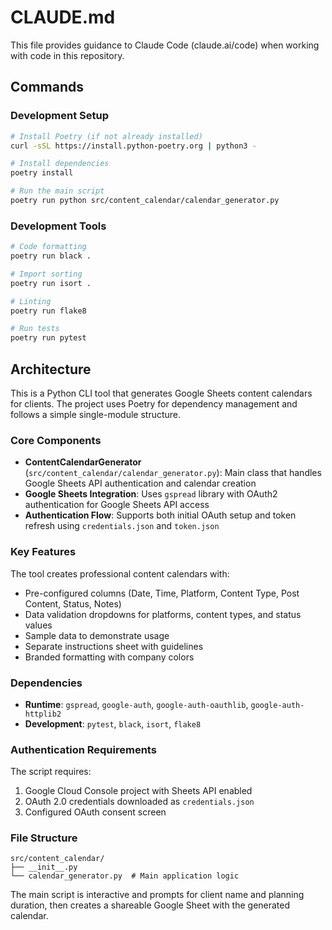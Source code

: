 # CLAUDE.md

This file provides guidance to Claude Code (claude.ai/code) when working with code in this repository.

## Commands

### Development Setup
```bash
# Install Poetry (if not already installed)
curl -sSL https://install.python-poetry.org | python3 -

# Install dependencies
poetry install

# Run the main script
poetry run python src/content_calendar/calendar_generator.py
```

### Development Tools
```bash
# Code formatting
poetry run black .

# Import sorting
poetry run isort .

# Linting
poetry run flake8

# Run tests
poetry run pytest
```

## Architecture

This is a Python CLI tool that generates Google Sheets content calendars for clients. The project uses Poetry for dependency management and follows a simple single-module structure.

### Core Components

- **ContentCalendarGenerator** (`src/content_calendar/calendar_generator.py`): Main class that handles Google Sheets API authentication and calendar creation
- **Google Sheets Integration**: Uses `gspread` library with OAuth2 authentication for Google Sheets API access
- **Authentication Flow**: Supports both initial OAuth setup and token refresh using `credentials.json` and `token.json`

### Key Features

The tool creates professional content calendars with:
- Pre-configured columns (Date, Time, Platform, Content Type, Post Content, Status, Notes)
- Data validation dropdowns for platforms, content types, and status values
- Sample data to demonstrate usage
- Separate instructions sheet with guidelines
- Branded formatting with company colors

### Dependencies

- **Runtime**: `gspread`, `google-auth`, `google-auth-oauthlib`, `google-auth-httplib2`
- **Development**: `pytest`, `black`, `isort`, `flake8`

### Authentication Requirements

The script requires:
1. Google Cloud Console project with Sheets API enabled
2. OAuth 2.0 credentials downloaded as `credentials.json`
3. Configured OAuth consent screen

### File Structure

```
src/content_calendar/
├── __init__.py
└── calendar_generator.py  # Main application logic
```

The main script is interactive and prompts for client name and planning duration, then creates a shareable Google Sheet with the generated calendar.